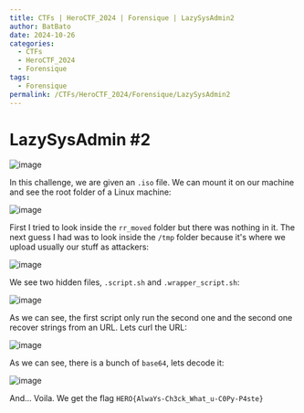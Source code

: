 ```yaml
---
title: CTFs | HeroCTF_2024 | Forensique | LazySysAdmin2
author: BatBato
date: 2024-10-26
categories:
  - CTFs
  - HeroCTF_2024
  - Forensique
tags:
  - Forensique
permalink: /CTFs/HeroCTF_2024/Forensique/LazySysAdmin2
---
```

# LazySysAdmin #2


![image](https://raw.githubusercontent.com/Nouman404/nouman404.github.io/refs/heads/main/_posts/CTFs/HeroCTF_2024/photos/HeroCTF_2024_forensique_lazy_enonce.png)

In this challenge, we are given an `.iso` file. We can mount it on our machine and see the root folder of a Linux machine:

![image](https://raw.githubusercontent.com/Nouman404/nouman404.github.io/refs/heads/main/_posts/CTFs/HeroCTF_2024/photos/HeroCTF_2024_forensique_lazy_rootFolders.png)

First I tried to look inside the `rr_moved` folder but there was nothing in it. The next guess I had was to look inside the `/tmp` folder because it's where we upload usually our stuff as attackers:

![image](https://raw.githubusercontent.com/Nouman404/nouman404.github.io/refs/heads/main/_posts/CTFs/HeroCTF_2024/photos/HeroCTF_2024_forensique_lazy_tmp.png)

We see two hidden files, `.script.sh` and `.wrapper_script.sh`:

![image](https://raw.githubusercontent.com/Nouman404/nouman404.github.io/refs/heads/main/_posts/CTFs/HeroCTF_2024/photos/HeroCTF_2024_forensique_lazy_scripts.png)

As we can see, the first script only run the second one and the second one recover strings from an URL. Lets curl the URL:

![image](https://raw.githubusercontent.com/Nouman404/nouman404.github.io/refs/heads/main/_posts/CTFs/HeroCTF_2024/photos/HeroCTF_2024_forensique_lazy_curl.png)

As we can see, there is a bunch of `base64`, lets decode it:

![image](https://raw.githubusercontent.com/Nouman404/nouman404.github.io/refs/heads/main/_posts/CTFs/HeroCTF_2024/photos/HeroCTF_2024_forensique_lazy_base64Decode.png)

And... Voila. We get the flag `HERO{AlwaYs-Ch3ck_What_u-C0Py-P4ste}`
